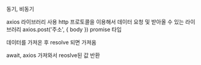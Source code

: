 동기, 비동기

axios 라이브러리 사용
http 프로토콜을 이용해서 데이터 요청 및 받아올 수 있는 라이브러리
axios.post('주소', { body })
promise 타입

데이터를 가져온 후 resolve 되면 가져옴


await, axios 가져와서 reoslve된 값 반환
